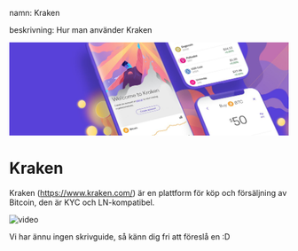 namn: Kraken

beskrivning: Hur man använder Kraken

![omslag](assets/cover.jpeg)

# Kraken

Kraken (https://www.kraken.com/) är en plattform för köp och försäljning av Bitcoin, den är KYC och LN-kompatibel.

![video](https://www.youtube.com/watch?v=ZCGXl5A2Hbc)

Vi har ännu ingen skrivguide, så känn dig fri att föreslå en :D
